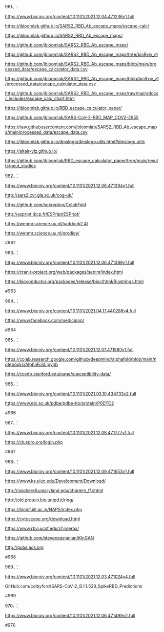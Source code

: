 




















961、:


https://www.biorxiv.org/content/10.1101/2021.12.04.471236v1.full


https://jbloomlab.github.io/SARS2_RBD_Ab_escape_maps/escape-calc/


https://jbloomlab.github.io/SARS2_RBD_Ab_escape_maps/


https://github.com/jbloomlab/SARS2_RBD_Ab_escape_maps/


https://github.com/jbloomlab/SARS2_RBD_Ab_escape_maps/tree/bioRxiv_v1


https://github.com/jbloomlab/SARS2_RBD_Ab_escape_maps/blob/main/processed_data/escape_calculator_data.csv


https://github.com/jbloomlab/SARS2_RBD_Ab_escape_maps/blob/bioRxiv_v1/processed_data/escape_calculator_data.csv


https://github.com/jbloomlab/SARS2_RBD_Ab_escape_maps/raw/main/docs/_includes/escape_calc_chart.html


https://jbloomlab.github.io/RBD_escape_calculator_paper/


https://github.com/jbloomlab/SARS-CoV-2-RBD_MAP_COV2-2955


https://raw.githubusercontent.com/jbloomlab/SARS2_RBD_Ab_escape_maps/main/processed_data/escape_data.csv


https://jbloomlab.github.io/dmslogo/dmslogo.utils.html#dmslogo.utils


https://altair-viz.github.io/


https://github.com/jbloomlab/RBD_escape_calculator_paper/tree/main/results/neut_studies


962、：


https://www.biorxiv.org/content/10.1101/2021.12.06.471394v1.full


http://sars2.cvr.gla.ac.uk/cog-uk/


https://github.com/sokrypton/ColabFold


http://espript.ibcp.fr/ESPript/ESPript/


https://wenmr.science.uu.nl/haddock2.4/


https://wenmr.science.uu.nl/prodigy/


#962


963、：


https://www.biorxiv.org/content/10.1101/2021.12.06.471389v1.full


https://cran.r-project.org/web/packages/seqinr/index.html


https://bioconductor.org/packages/release/bioc/html/Biostrings.html


#963


964、：


https://www.biorxiv.org/content/10.1101/2021.04.17.440288v4.full


https://www.facebook.com/medicipop/


#964


965、：


https://www.biorxiv.org/content/10.1101/2021.12.07.471580v1.full


https://colab.research.google.com/github/deepmind/alphafold/blob/main/notebooks/AlphaFold.ipynb


https://covdb.stanford.edu/page/susceptibility-data/


966、：


https://www.biorxiv.org/content/10.1101/2021.03.10.434733v2.full


https://www.ebi.ac.uk/pdbe/pdbe-kb/protein/P0DTC2


#966


967、：


https://www.biorxiv.org/content/10.1101/2021.12.08.471777v1.full


https://cluspro.org/login.php


#967


968、：


https://www.biorxiv.org/content/10.1101/2021.12.09.471953v1.full


https://www.ks.uiuc.edu/Development/Download/


http://mackerell.umaryland.edu/charmm_ff.shtml


http://old.protein.bio.unipd.it/ring/


https://bioinf.iiit.ac.in/NAPS/index.php


https://cytoscape.org/download.html


https://www.rbvi.ucsf.edu/chimerax/


https://github.com/stevenagajanian/KInGAN


http://pubs.acs.org


#968


969、：


https://www.biorxiv.org/content/10.1101/2021.12.03.471024v4.full


GitHub.com/colbyford/SARS-CoV-2_B.1.1.529_SpikeRBD_Predictions


#969


970、：


https://www.biorxiv.org/content/10.1101/2021.12.06.471499v2.full


#970
